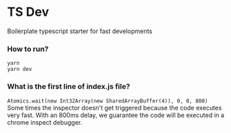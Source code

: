 # TS Dev
Boilerplate typescript starter for fast developments

### How to run?
```
yarn
yarn dev
```

### What is the first line of index.js file?
```Atomics.wait(new Int32Array(new SharedArrayBuffer(4)), 0, 0, 800)``` Some times the inspector doesn't get triggered because the code executes very fast. With an 800ms delay, we guarantee the code will be executed in a chrome inspect debugger.
